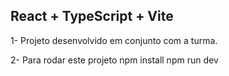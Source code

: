 ## React + TypeScript + Vite

1- Projeto desenvolvido em conjunto com a turma.

2- Para rodar este projeto npm install npm run dev
